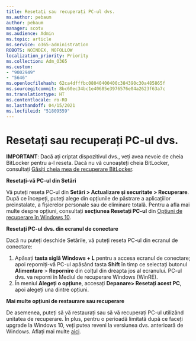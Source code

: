 ```yaml
---
title: Resetați sau recuperați PC-ul dvs.
ms.author: pebaum
author: pebaum
manager: scotv
ms.audience: Admin
ms.topic: article
ms.service: o365-administration
ROBOTS: NOINDEX, NOFOLLOW
localization_priority: Priority
ms.collection: Adm_O365
ms.custom:
- "9002949"
- "5646"
ms.openlocfilehash: 62ca4dfffbc08040400400c384390c30a485865f
ms.sourcegitcommit: 8bc60ec34bc1e40685e3976576e04a2623f63a7c
ms.translationtype: HT
ms.contentlocale: ro-RO
ms.lasthandoff: 04/15/2021
ms.locfileid: "51809559"
---
```

# <a name="reset-or-recover-your-pc"></a>Resetați sau recuperați PC-ul dvs.

**IMPORTANT**: Dacă ați criptat dispozitivul dvs., veți avea nevoie de cheia BitLocker pentru a-l reseta. Dacă nu vă cunoașteți cheia BitLocker, consultați [Găsiți cheia mea de recuperare BitLocker](https://support.microsoft.com/help/4026181/windows-10-find-my-bitlocker-recovery-key).

**Resetați-vă PC-ul din Setări**

Vă puteți reseta PC-ul din **Setări > Actualizare și securitate > Recuperare**. După ce începeți, puteți alege din opțiunile de păstrare a aplicațiilor preinstalate, a fișierelor personale sau de eliminare totală. Pentru a afla mai multe despre opțiuni, consultați **secțiunea Resetați PC-ul** din [Opțiuni de recuperare în Windows 10](https://support.microsoft.com/help/12415/windows-10-recovery-options).

**Resetați PC-ul dvs. din ecranul de conectare**

Dacă nu puteți deschide Setările, vă puteți reseta PC-ul din ecranul de conectare:

1. Apăsați **tasta siglă Windows + L** pentru a accesa ecranul de conectare; apoi reporniți-vă PC-ul apăsând tasta **Shift** în timp ce selectați butonul **Alimentare** > **Repornire** din colțul din dreapta jos al ecranului. PC-ul dvs. va reporni în Mediul de recuperare Windows (WinRE).
2. În meniul **Alegeți o opțiune**, accesați **Depanare> Resetați acest PC**, apoi alegeți una dintre opțiuni.

**Mai multe opțiuni de restaurare sau recuperare**

De asemenea, puteți să vă restaurați sau să vă recuperați PC-ul utilizând unitatea de recuperare. În plus, pentru o perioadă limitată după ce faceți upgrade la Windows 10, veți putea reveni la versiunea dvs. anterioară de Windows. Aflați mai multe [aici](https://support.microsoft.com/help/12415/windows-10-recovery-options).
